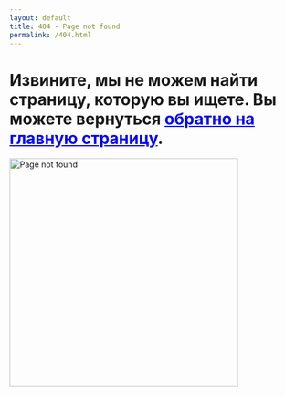 ```yaml
---
layout: default
title: 404 - Page not found
permalink: /404.html
---
```


<h1>Извините, мы не можем найти страницу, которую вы ищете. Вы можете вернуться <a href="{{ site.baseurl }}" style="color: blue;">обратно на главную страницу</a>.</h1>
<a href="{{ site.baseurl }}">
<img src="{{ site.baseurl }}/images/404.jpg" alt="Page not found" style="width: 400px; margin-left: auto; margin-right: auto;" align="center"/>
</a>
